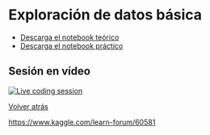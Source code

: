 # Exploración de datos básica

- [Descarga el notebook teórico][tutorial]
- [Descarga el notebook práctico][exercise]

## Sesión en vídeo

[![Live coding session][youtube-image]][youtube-video]

[Volver atrás](../.)

<!-- LINKS -->

[tutorial]:basic-data-exploration.ipynb
[exercise]:exercise-explore-your-data.ipynb
[youtube-image]:http://img.youtube.com/vi/0FPsQSAOGDw/0.jpg
[youtube-video]:https://youtu.be/0FPsQSAOGDw


https://www.kaggle.com/learn-forum/60581

